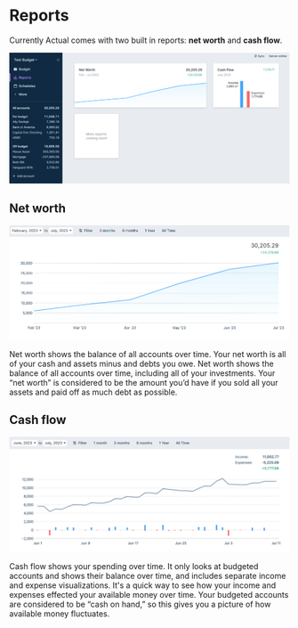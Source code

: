 # Reports

Currently Actual comes with two built in reports: **net worth** and **cash flow**.

![](/static/img/reports/reports-dashboard.png)

## Net worth

![](/static/img/reports/net-worth.png)

Net worth shows the balance of all accounts over time. Your net worth is all of your cash and assets minus and debts you owe. Net worth shows the balance of all accounts over time, including all of your investments. Your “net worth” is considered to be the amount you’d have if you sold all your assets and paid off as much debt as possible.

## Cash flow

![](/static/img/reports/cash-flow.png)

Cash flow shows your spending over time. It only looks at budgeted accounts and shows their balance over time, and includes separate income and expense visualizations. It's a quick way to see how your income and expenses effected your available money over time. Your budgeted accounts are considered to be “cash on hand,” so this gives you a picture of how available money fluctuates.
